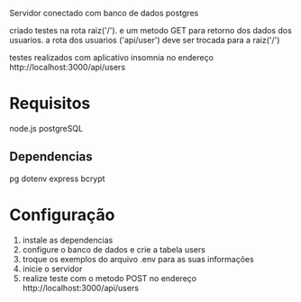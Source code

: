 Servidor conectado com banco de dados postgres

criado testes na rota raiz('/'). e um metodo GET para retorno dos dados dos usuarios.
a rota dos usuarios ('api/user') deve ser trocada para a raiz('/')

testes realizados com aplicativo insomnia no endereço http://localhost:3000/api/users

# Requisitos

node.js
postgreSQL

## Dependencias

pg 
dotenv 
express 
bcrypt

# Configuração

1. instale as dependencias
2. configure o banco de dados e crie a tabela users
3. troque os exemplos do arquivo .env para as suas informações
4. inicie o servidor
5. realize teste com o metodo POST no endereço http://localhost:3000/api/users